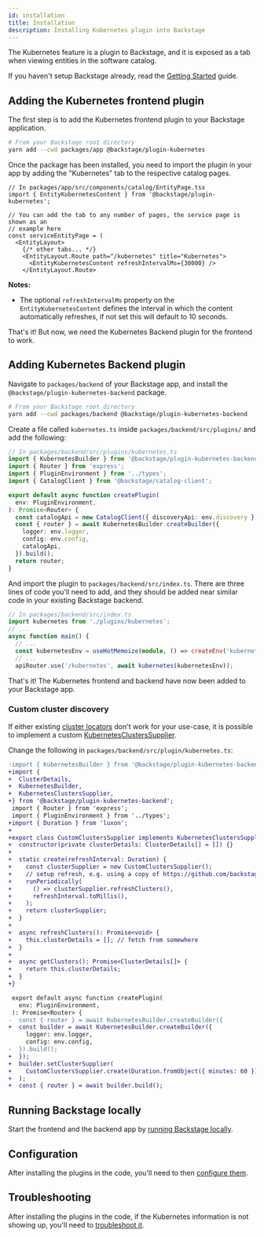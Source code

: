 ```yaml
---
id: installation
title: Installation
description: Installing Kubernetes plugin into Backstage
---
```


The Kubernetes feature is a plugin to Backstage, and it is exposed as a tab when
viewing entities in the software catalog.

If you haven't setup Backstage already, read the
[Getting Started](../../getting-started/index.md) guide.

## Adding the Kubernetes frontend plugin

The first step is to add the Kubernetes frontend plugin to your Backstage
application.

```bash
# From your Backstage root directory
yarn add --cwd packages/app @backstage/plugin-kubernetes
```

Once the package has been installed, you need to import the plugin in your app
by adding the "Kubernetes" tab to the respective catalog pages.

```tsx
// In packages/app/src/components/catalog/EntityPage.tsx
import { EntityKubernetesContent } from '@backstage/plugin-kubernetes';

// You can add the tab to any number of pages, the service page is shown as an
// example here
const serviceEntityPage = (
  <EntityLayout>
    {/* other tabs... */}
    <EntityLayout.Route path="/kubernetes" title="Kubernetes">
      <EntityKubernetesContent refreshIntervalMs={30000} />
    </EntityLayout.Route>
```

**Notes:**

- The optional `refreshIntervalMs` property on the `EntityKubernetesContent` defines the interval in which the content automatically refreshes, if not set this will default to 10 seconds.

That's it! But now, we need the Kubernetes Backend plugin for the frontend to
work.

## Adding Kubernetes Backend plugin

Navigate to `packages/backend` of your Backstage app, and install the
`@backstage/plugin-kubernetes-backend` package.

```bash
# From your Backstage root directory
yarn add --cwd packages/backend @backstage/plugin-kubernetes-backend
```

Create a file called `kubernetes.ts` inside `packages/backend/src/plugins/` and
add the following:

```typescript
// In packages/backend/src/plugins/kubernetes.ts
import { KubernetesBuilder } from '@backstage/plugin-kubernetes-backend';
import { Router } from 'express';
import { PluginEnvironment } from '../types';
import { CatalogClient } from '@backstage/catalog-client';

export default async function createPlugin(
  env: PluginEnvironment,
): Promise<Router> {
  const catalogApi = new CatalogClient({ discoveryApi: env.discovery });
  const { router } = await KubernetesBuilder.createBuilder({
    logger: env.logger,
    config: env.config,
    catalogApi,
  }).build();
  return router;
}
```

And import the plugin to `packages/backend/src/index.ts`. There are three lines
of code you'll need to add, and they should be added near similar code in your
existing Backstage backend.

```typescript
// In packages/backend/src/index.ts
import kubernetes from './plugins/kubernetes';
// ...
async function main() {
  // ...
  const kubernetesEnv = useHotMemoize(module, () => createEnv('kubernetes'));
  // ...
  apiRouter.use('/kubernetes', await kubernetes(kubernetesEnv));
```

That's it! The Kubernetes frontend and backend have now been added to your
Backstage app.

### Custom cluster discovery

If either existing
[cluster locators](https://backstage.io/docs/features/kubernetes/configuration#clusterlocatormethods)
don't work for your use-case, it is possible to implement a custom
[KubernetesClustersSupplier](https://backstage.io/docs/reference/plugin-kubernetes-backend.kubernetesclusterssupplier).

Change the following in `packages/backend/src/plugin/kubernetes.ts`:

```diff
-import { KubernetesBuilder } from '@backstage/plugin-kubernetes-backend';
+import {
+  ClusterDetails,
+  KubernetesBuilder,
+  KubernetesClustersSupplier,
+} from '@backstage/plugin-kubernetes-backend';
 import { Router } from 'express';
 import { PluginEnvironment } from '../types';
+import { Duration } from 'luxon';
+
+export class CustomClustersSupplier implements KubernetesClustersSupplier {
+  constructor(private clusterDetails: ClusterDetails[] = []) {}
+
+  static create(refreshInterval: Duration) {
+    const clusterSupplier = new CustomClustersSupplier();
+    // setup refresh, e.g. using a copy of https://github.com/backstage/backstage/blob/master/plugins/search-backend-node/src/runPeriodically.ts
+    runPeriodically(
+      () => clusterSupplier.refreshClusters(),
+      refreshInterval.toMillis(),
+    );
+    return clusterSupplier;
+  }
+
+  async refreshClusters(): Promise<void> {
+    this.clusterDetails = []; // fetch from somewhere
+  }
+
+  async getClusters(): Promise<ClusterDetails[]> {
+    return this.clusterDetails;
+  }
+}

 export default async function createPlugin(
   env: PluginEnvironment,
 ): Promise<Router> {
-  const { router } = await KubernetesBuilder.createBuilder({
+  const builder = await KubernetesBuilder.createBuilder({
     logger: env.logger,
     config: env.config,
-  }).build();
+  });
+  builder.setClusterSupplier(
+    CustomClustersSupplier.create(Duration.fromObject({ minutes: 60 })),
+  );
+  const { router } = await builder.build();
```

## Running Backstage locally

Start the frontend and the backend app by
[running Backstage locally](../../getting-started/running-backstage-locally.md).

## Configuration

After installing the plugins in the code, you'll need to then
[configure them](configuration.md).

## Troubleshooting

After installing the plugins in the code, if the Kubernetes information is not
showing up, you'll need to [troubleshoot it](troubleshooting.md).
